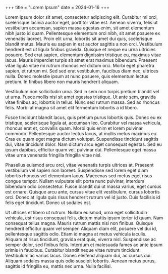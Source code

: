 +++
title = "Lorem Ipsum"
date = 2024-01-16
+++

Lorem ipsum dolor sit amet, consectetur adipiscing elit. Curabitur mi orci, scelerisque lacinia auctor eget, porttitor vitae est. Aenean viverra, felis ut vestibulum accumsan, sapien massa egestas enim, sit amet elementum nibh justo id quam. Pellentesque elementum orci nibh, sit amet posuere ex venenatis laoreet. Proin elit urna, lobortis sit amet dui quis, scelerisque blandit metus. Mauris eu sapien in est auctor sagittis a non orci. Vestibulum hendrerit est ut ligula finibus gravida. Quisque et neque eu urna ultricies posuere. Sed erat sapien, elementum dignissim tristique eu, maximus vitae lacus. Mauris imperdiet turpis sit amet erat maximus bibendum. Praesent vitae ligula vitae mi rutrum rhoncus vel dictum orci. Morbi eget pharetra sapien, et rutrum mi. Sed sed erat vestibulum, faucibus diam nec, ultrices nulla. Donec molestie ipsum at nunc posuere, quis elementum lectus pretium. In finibus libero non mauris hendrerit aliquam.

Vestibulum non sollicitudin urna. Sed in sem non turpis pretium blandit vel ut urna. Fusce mollis nisi sit amet egestas tristique. Ut ante sem, gravida vitae finibus ac, lobortis in tellus. Nunc sed rutrum massa. Sed ac rhoncus felis. Morbi at magna sit amet elit fermentum lobortis a id libero.

Fusce tincidunt blandit lacus, quis pretium purus lobortis quis. Donec eu ex tristique, scelerisque ligula at, accumsan leo. Curabitur vel massa vehicula, rhoncus erat et, convallis quam. Morbi quis enim et lorem pulvinar commodo. Pellentesque auctor lectus lacus, at mollis metus maximus eu. Cras eu quam eget magna dictum volutpat. Suspendisse tincidunt sagittis dui, vitae tincidunt dolor. Nam dictum arcu eget consequat egestas. Sed eu ipsum dapibus, efficitur quam vel, pulvinar dui. Pellentesque eget massa vitae urna venenatis fringilla fringilla vitae nisl.

Phasellus euismod arcu orci, vitae venenatis turpis ultrices at. Praesent vestibulum vel sapien non laoreet. Suspendisse sed lorem eget diam lobortis rhoncus vel elementum lacus. Maecenas sed metus eget risus congue tempor. Nullam vulputate elit porta nunc pulvinar, interdum bibendum odio consectetur. Fusce blandit dui ut massa varius, eget cursus est ornare. Quisque arcu ante, cursus vitae elit vestibulum, cursus lobortis orci. Donec at ligula quis risus hendrerit rutrum vel id justo. Duis facilisis id felis eget tincidunt. Donec ut sodales est.

Ut ultrices et libero ut rutrum. Nullam euismod, urna eget sollicitudin vehicula, est risus consequat felis, dictum mattis ipsum tortor id quam. Nam consequat tellus magna. Mauris rutrum mattis nisi non finibus. Quisque hendrerit efficitur quam vel semper. Aliquam diam elit, posuere vel dui id, pellentesque sagittis odio. Etiam id magna at metus vehicula iaculis. Aliquam at risus tincidunt, gravida erat quis, viverra nisl. Suspendisse ac semper dolor, sed finibus felis. Interdum et malesuada fames ac ante ipsum primis in faucibus. Curabitur blandit neque vitae rutrum tincidunt. Vestibulum ac varius lacus. Donec eleifend aliquam dui, ac cursus dui. Aliquam sodales massa quis odio suscipit lobortis. Aenean metus purus, sagittis id fringilla eu, mattis nec urna. Nulla facilisi.
